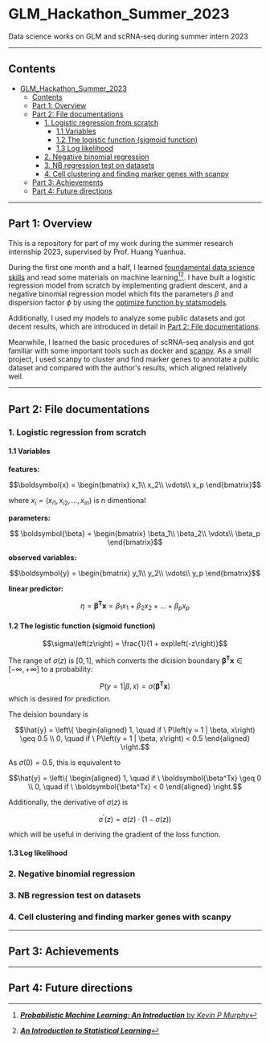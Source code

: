 # GLM_Hackathon_Summer_2023
Data science works on GLM and scRNA-seq during summer intern 2023

---

## Contents
- [GLM\_Hackathon\_Summer\_2023](#glm_hackathon_summer_2023)
  - [Contents](#contents)
  - [Part 1: Overview](#part-1-overview)
  - [Part 2: File documentations](#part-2-file-documentations)
    - [1. Logistic regression from scratch](#1-logistic-regression-from-scratch)
      - [1.1 Variables](#11-variables)
      - [1.2 The logistic function (sigmoid function)](#12-the-logistic-function-sigmoid-function)
      - [1.3 Log likelihood](#13-log-likelihood)
    - [2. Negative binomial regression](#2-negative-binomial-regression)
    - [3. NB regression test on datasets](#3-nb-regression-test-on-datasets)
    - [4. Cell clustering and finding marker genes with scanpy](#4-cell-clustering-and-finding-marker-genes-with-scanpy)
  - [Part 3: Achievements](#part-3-achievements)
  - [Part 4: Future directions](#part-4-future-directions)

---

## Part 1: Overview

This is a repository for part of my work during the summer research internship 2023, supervised by Prof. Huang Yuanhua.

During the first one month and a half, I learned [foundamental data science skills][1] and read some materials on machine learning[^1][^2]. I have built a logistic regression model from scratch by implementing gradient descent, and a negative binomial regression model which fits the parameters $\beta$ and dispersion factor $\phi$ by using the [optimize function by statsmodels][2].

Additionally, I used my models to analyze some public datasets and got decent results, which are introduced in detail in [Part 2: File documentations](#part-2-file-documentations).

Meanwhile, I learned the basic procedures of scRNA-seq analysis and got familiar with some important tools such as docker and [scanpy][3]. As a small project, I used scanpy to cluster and find marker genes to annotate a public dataset and compared with the author's results, which aligned relatively well.


[1]: https://github.com/StatBiomed/GLM-hackathon

[2]: https://docs.scipy.org/doc/scipy/reference/generated/scipy.optimize.minimize.html

[3]: https://scanpy-tutorials.readthedocs.io/en/latest/#

[^1]: [**_Probabilistic Machine Learning: An Introduction_** by *Kevin P Murphy*](https://probml.github.io/pml-book/book1.html)

[^2]: [**_An Introduction to Statistical Learning_**](https://www.statlearning.com)

---

## Part 2: File documentations


### 1. Logistic regression from scratch

#### 1.1 Variables
   
   **features:** 
   ```math
   \boldsymbol{x} = 
   \begin{bmatrix}
   x_1\\
   x_2\\
   \vdots\\
   x_p 
   \end{bmatrix}
   ```
   where $x_i = \left(x_{i1}, x_{i2}, ..., x_{in}\right)$ is *n* dimentional

   **parameters:**
   ```math
    \boldsymbol{\beta} = \begin{bmatrix}
    \beta_1\\
    \beta_2\\
    \vdots\\
    \beta_p
    \end{bmatrix}
  ```

   **observed variables:**
   ```math
   \boldsymbol{y} = \begin{bmatrix}
    y_1\\
    y_2\\
    \vdots\\
    y_p 
    \end{bmatrix}
   ```
   
   
   **linear predictor:**
   ```math
   \eta = \boldsymbol{\beta^Tx} = \beta_1x_1 + \beta_2x_2 + ... + \beta_px_p
   ```

#### 1.2 The logistic function (sigmoid function)

   $$\sigma\left(z\right) = \frac{1}{1 + exp\left(-z\right)}$$

  The range of $\sigma\left(z\right)$ is $\left[0, 1\right]$, which converts the dicision boundary $\boldsymbol{\beta^Tx} \in \left[-\infty, +\infty\right]$ to a probability:

  $$P\left(y = 1 | \beta, x\right) = \sigma\left(\boldsymbol{\beta^Tx}\right)$$
  which is desired for prediction.

  The deision boundary is

  ```math
  \hat{y} = \left\{
    \begin{aligned}
    1, \quad if \ P\left(y = 1 | \beta, x\right) \geq 0.5 \\
    0, \quad if \ P\left(y = 1 | \beta, x\right) < 0.5
    \end{aligned}
  \right.
  ```

  As $\sigma\left(0\right) = 0.5$, this is equivalent to 

  ```math
  \hat{y} = \left\{
    \begin{aligned}
    1, \quad if \ \boldsymbol{\beta^Tx} \geq 0 \\
    0, \quad if \ \boldsymbol{\beta^Tx} < 0
    \end{aligned}
  \right.
  ```

  Additionally, the derivative of $\sigma\left(z\right)$ is 

  $$\sigma^\prime\left(z\right) = \sigma\left(z\right) \cdot \left(1 - \sigma\left(z\right)\right) $$

  which will be useful in deriving the gradient of the loss function.

#### 1.3 Log likelihood
  



### 2. Negative binomial regression

### 3. NB regression test on datasets

### 4. Cell clustering and finding marker genes with scanpy
---


## Part 3: Achievements

---

## Part 4: Future directions